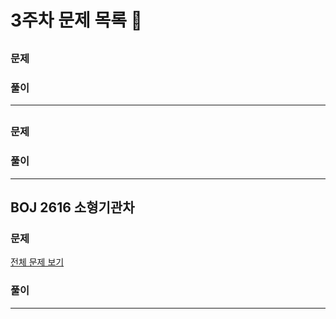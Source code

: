 # 3주차 문제 목록 📝
## 
### 문제

### 풀이

___
##
### 문제

### 풀이


___
## BOJ 2616 소형기관차
### 문제
[전체 문제 보기](https://www.acmicpc.net/problem/2616)

### 풀이


___
